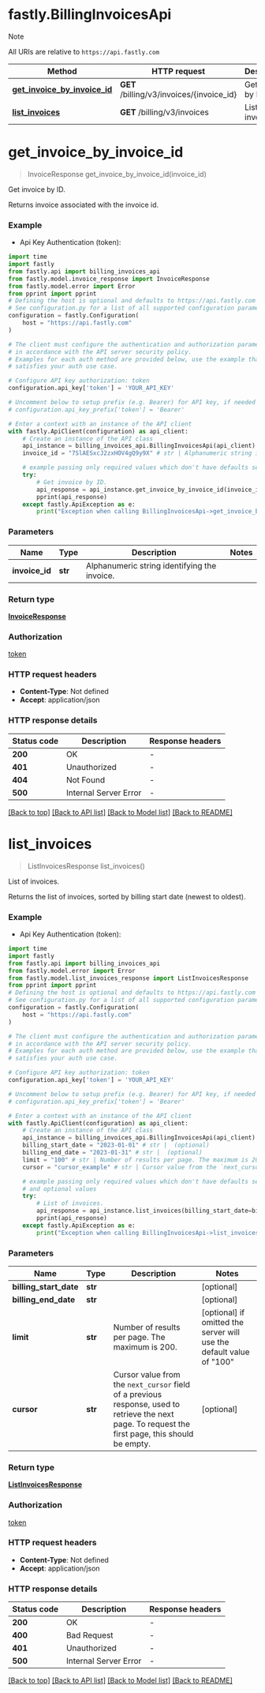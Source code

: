 # fastly.BillingInvoicesApi

> [!NOTE]
> All URIs are relative to `https://api.fastly.com`

Method | HTTP request | Description
------------- | ------------- | -------------
[**get_invoice_by_invoice_id**](BillingInvoicesApi.md#get_invoice_by_invoice_id) | **GET** /billing/v3/invoices/{invoice_id} | Get invoice by ID.
[**list_invoices**](BillingInvoicesApi.md#list_invoices) | **GET** /billing/v3/invoices | List of invoices.


# **get_invoice_by_invoice_id**
> InvoiceResponse get_invoice_by_invoice_id(invoice_id)

Get invoice by ID.

Returns invoice associated with the invoice id.

### Example

* Api Key Authentication (token):

```python
import time
import fastly
from fastly.api import billing_invoices_api
from fastly.model.invoice_response import InvoiceResponse
from fastly.model.error import Error
from pprint import pprint
# Defining the host is optional and defaults to https://api.fastly.com
# See configuration.py for a list of all supported configuration parameters.
configuration = fastly.Configuration(
    host = "https://api.fastly.com"
)

# The client must configure the authentication and authorization parameters
# in accordance with the API server security policy.
# Examples for each auth method are provided below, use the example that
# satisfies your auth use case.

# Configure API key authorization: token
configuration.api_key['token'] = 'YOUR_API_KEY'

# Uncomment below to setup prefix (e.g. Bearer) for API key, if needed
# configuration.api_key_prefix['token'] = 'Bearer'

# Enter a context with an instance of the API client
with fastly.ApiClient(configuration) as api_client:
    # Create an instance of the API class
    api_instance = billing_invoices_api.BillingInvoicesApi(api_client)
    invoice_id = "7SlAESxcJ2zxHOV4gQ9y9X" # str | Alphanumeric string identifying the invoice.

    # example passing only required values which don't have defaults set
    try:
        # Get invoice by ID.
        api_response = api_instance.get_invoice_by_invoice_id(invoice_id)
        pprint(api_response)
    except fastly.ApiException as e:
        print("Exception when calling BillingInvoicesApi->get_invoice_by_invoice_id: %s\n" % e)
```


### Parameters

Name | Type | Description  | Notes
------------- | ------------- | ------------- | -------------
 **invoice_id** | **str**| Alphanumeric string identifying the invoice. |

### Return type

[**InvoiceResponse**](InvoiceResponse.md)

### Authorization

[token](../README.md#token)

### HTTP request headers

 - **Content-Type**: Not defined
 - **Accept**: application/json


### HTTP response details

| Status code | Description | Response headers |
|-------------|-------------|------------------|
**200** | OK |  -  |
**401** | Unauthorized |  -  |
**404** | Not Found |  -  |
**500** | Internal Server Error |  -  |

[[Back to top]](#) [[Back to API list]](../README.md#documentation-for-api-endpoints) [[Back to Model list]](../README.md#documentation-for-models) [[Back to README]](../README.md)

# **list_invoices**
> ListInvoicesResponse list_invoices()

List of invoices.

Returns the list of invoices, sorted by billing start date (newest to oldest).

### Example

* Api Key Authentication (token):

```python
import time
import fastly
from fastly.api import billing_invoices_api
from fastly.model.error import Error
from fastly.model.list_invoices_response import ListInvoicesResponse
from pprint import pprint
# Defining the host is optional and defaults to https://api.fastly.com
# See configuration.py for a list of all supported configuration parameters.
configuration = fastly.Configuration(
    host = "https://api.fastly.com"
)

# The client must configure the authentication and authorization parameters
# in accordance with the API server security policy.
# Examples for each auth method are provided below, use the example that
# satisfies your auth use case.

# Configure API key authorization: token
configuration.api_key['token'] = 'YOUR_API_KEY'

# Uncomment below to setup prefix (e.g. Bearer) for API key, if needed
# configuration.api_key_prefix['token'] = 'Bearer'

# Enter a context with an instance of the API client
with fastly.ApiClient(configuration) as api_client:
    # Create an instance of the API class
    api_instance = billing_invoices_api.BillingInvoicesApi(api_client)
    billing_start_date = "2023-01-01" # str |  (optional)
    billing_end_date = "2023-01-31" # str |  (optional)
    limit = "100" # str | Number of results per page. The maximum is 200. (optional) if omitted the server will use the default value of "100"
    cursor = "cursor_example" # str | Cursor value from the `next_cursor` field of a previous response, used to retrieve the next page. To request the first page, this should be empty. (optional)

    # example passing only required values which don't have defaults set
    # and optional values
    try:
        # List of invoices.
        api_response = api_instance.list_invoices(billing_start_date=billing_start_date, billing_end_date=billing_end_date, limit=limit, cursor=cursor)
        pprint(api_response)
    except fastly.ApiException as e:
        print("Exception when calling BillingInvoicesApi->list_invoices: %s\n" % e)
```


### Parameters

Name | Type | Description  | Notes
------------- | ------------- | ------------- | -------------
 **billing_start_date** | **str**|  | [optional]
 **billing_end_date** | **str**|  | [optional]
 **limit** | **str**| Number of results per page. The maximum is 200. | [optional] if omitted the server will use the default value of "100"
 **cursor** | **str**| Cursor value from the `next_cursor` field of a previous response, used to retrieve the next page. To request the first page, this should be empty. | [optional]

### Return type

[**ListInvoicesResponse**](ListInvoicesResponse.md)

### Authorization

[token](../README.md#token)

### HTTP request headers

 - **Content-Type**: Not defined
 - **Accept**: application/json


### HTTP response details

| Status code | Description | Response headers |
|-------------|-------------|------------------|
**200** | OK |  -  |
**400** | Bad Request |  -  |
**401** | Unauthorized |  -  |
**500** | Internal Server Error |  -  |

[[Back to top]](#) [[Back to API list]](../README.md#documentation-for-api-endpoints) [[Back to Model list]](../README.md#documentation-for-models) [[Back to README]](../README.md)

